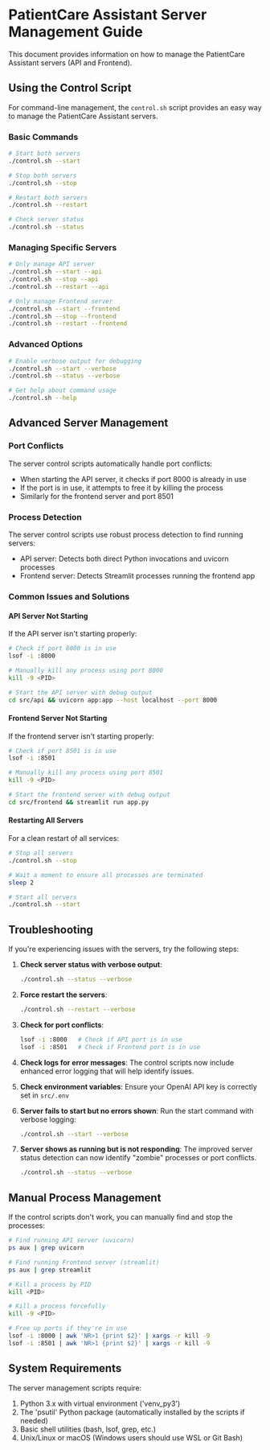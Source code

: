# PatientCare Assistant Server Management Guide

This document provides information on how to manage the PatientCare Assistant servers (API and Frontend).

## Using the Control Script

For command-line management, the `control.sh` script provides an easy way to manage the PatientCare Assistant servers.

### Basic Commands

```bash
# Start both servers
./control.sh --start

# Stop both servers
./control.sh --stop

# Restart both servers
./control.sh --restart

# Check server status
./control.sh --status
```

### Managing Specific Servers

```bash
# Only manage API server
./control.sh --start --api
./control.sh --stop --api
./control.sh --restart --api

# Only manage Frontend server
./control.sh --start --frontend
./control.sh --stop --frontend
./control.sh --restart --frontend
```

### Advanced Options

```bash
# Enable verbose output for debugging
./control.sh --start --verbose
./control.sh --status --verbose

# Get help about command usage
./control.sh --help
```

## Advanced Server Management

### Port Conflicts

The server control scripts automatically handle port conflicts:
- When starting the API server, it checks if port 8000 is already in use
- If the port is in use, it attempts to free it by killing the process
- Similarly for the frontend server and port 8501

### Process Detection

The server control scripts use robust process detection to find running servers:
- API server: Detects both direct Python invocations and uvicorn processes
- Frontend server: Detects Streamlit processes running the frontend app

### Common Issues and Solutions

#### API Server Not Starting

If the API server isn't starting properly:

```bash
# Check if port 8000 is in use
lsof -i :8000

# Manually kill any process using port 8000
kill -9 <PID>

# Start the API server with debug output
cd src/api && uvicorn app:app --host localhost --port 8000
```

#### Frontend Server Not Starting

If the frontend server isn't starting properly:

```bash
# Check if port 8501 is in use
lsof -i :8501

# Manually kill any process using port 8501
kill -9 <PID>

# Start the frontend server with debug output
cd src/frontend && streamlit run app.py
```

#### Restarting All Servers

For a clean restart of all services:

```bash
# Stop all servers
./control.sh --stop

# Wait a moment to ensure all processes are terminated
sleep 2

# Start all servers
./control.sh --start
```

## Troubleshooting

If you're experiencing issues with the servers, try the following steps:

1. **Check server status with verbose output**:
   ```bash
   ./control.sh --status --verbose
   ```

2. **Force restart the servers**:
   ```bash
   ./control.sh --restart --verbose
   ```

4. **Check for port conflicts**:
   ```bash
   lsof -i :8000   # Check if API port is in use
   lsof -i :8501   # Check if Frontend port is in use
   ```

5. **Check logs for error messages**:
   The control scripts now include enhanced error logging that will help identify issues.

6. **Check environment variables**:
   Ensure your OpenAI API key is correctly set in `src/.env`

7. **Server fails to start but no errors shown**:
   Run the start command with verbose logging:
   ```bash
   ./control.sh --start --verbose
   ```

8. **Server shows as running but is not responding**:
   The improved server status detection can now identify "zombie" processes or port conflicts.
   ```bash
   ./control.sh --status --verbose
   ```

## Manual Process Management

If the control scripts don't work, you can manually find and stop the processes:

```bash
# Find running API server (uvicorn)
ps aux | grep uvicorn

# Find running Frontend server (streamlit)
ps aux | grep streamlit

# Kill a process by PID
kill <PID>

# Kill a process forcefully
kill -9 <PID>

# Free up ports if they're in use
lsof -i :8000 | awk 'NR>1 {print $2}' | xargs -r kill -9
lsof -i :8501 | awk 'NR>1 {print $2}' | xargs -r kill -9
```

## System Requirements

The server management scripts require:

1. Python 3.x with virtual environment ('venv_py3')
2. The 'psutil' Python package (automatically installed by the scripts if needed)
3. Basic shell utilities (bash, lsof, grep, etc.)
4. Unix/Linux or macOS (Windows users should use WSL or Git Bash)
